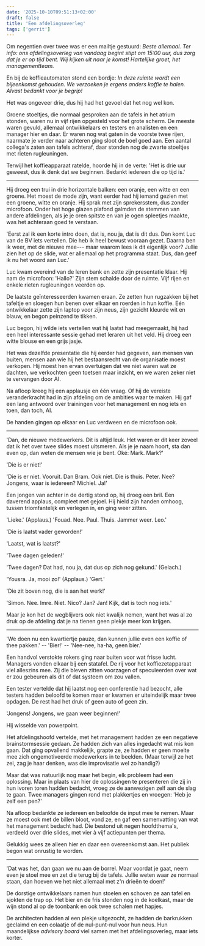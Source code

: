 ```yaml
---
date: '2025-10-10T09:51:13+02:00'
draft: false
title: 'Een afdelingsoverleg'
tags: ['gerrit']
---
```


Om negentien over twee was er een mailtje gestuurd: *Beste allemaal. Ter info: ons afdelingsoverleg van vandaag begint stipt om 15:00 uur, dus zorg dat je er op tijd bent. Wij kijken uit naar je komst! Hartelijke groet, het managementteam.*

En bij de koffieautomaten stond een bordje: *In deze ruimte wordt een bijeenkomst gehouden. We verzoeken je ergens anders koffie te halen. Alvast bedankt voor je begrip!*

Het was ongeveer drie, dus hij had het gevoel dat het nog wel kon.

Groene stoeltjes, die normaal gesproken aan de tafels in het atrium stonden, waren nu in vijf rijen opgesteld voor het grote scherm. De meeste waren gevuld, allemaal ontwikkelaars en testers en analisten en een manager hier en daar. Er waren nog wat gaten in de voorste twee rijen, naarmate je verder naar achteren ging sloot de boel goed aan. Een aantal collega's zaten aan tafels achteraf, daar stonden nog de zwarte stoeltjes met rieten rugleuningen.

Terwijl het koffieapparaat ratelde, hoorde hij in de verte: 'Het is drie uur geweest, dus ik denk dat we beginnen. Bedankt iedereen die op tijd is.'

<hr>

Hij droeg een trui in drie horizontale balken: een oranje, een witte en een groene. Het moest de mode zijn, want eerder had hij iemand gezien met een groene, witte en oranje. Hij sprak met zijn sprekersstem, dus zonder microfoon. Onder het hoge glazen plafond galmden de stemmen van andere afdelingen, als je je oren spitste en van je ogen spleetjes maakte, was het achteraan goed te verstaan.

'Eerst zal ik een korte intro doen, dat is, nou ja, dat is dit dus. Dan komt Luc van de BV iets vertellen. Die heb ik heel bewust vooraan gezet. Daarna ben ik weer, met de nieuwe mee--- maar waarom lees ik dit eigenlijk voor? Jullie zien het op de slide, wat er allemaal op het programma staat. Dus, dan geef ik nu het woord aan Luc.'

Luc kwam overeind van de leren bank en zette zijn presentatie klaar. Hij nam de microfoon: 'Hallo?' Zijn stem schalde door de ruimte. Vijf rijen en enkele rieten rugleuningen veerden op. 

De laatste geïnteresseerden kwamen eraan. Ze zetten hun rugzakken bij het tafeltje en sloegen hun benen over elkaar en roerden in hun koffie. Eén ontwikkelaar zette zijn laptop voor zijn neus, zijn gezicht kleurde wit en blauw, en begon peinzend te tikken.

Luc begon, hij wilde iets vertellen wat hij laatst had meegemaakt, hij had een heel interessante sessie gehad met leraren uit het veld. Hij droeg een witte blouse en een grijs jasje.

Het was dezelfde presentatie die hij eerder had gegeven, aan mensen van buiten, mensen aan wie hij het bestaansrecht van de organisatie moest verkopen. Hij moest hen ervan overtuigen dat we niet waren wat ze dachten, we verkochten geen toetsen maar inzicht, en we waren zeker niet te vervangen door AI. 

Na afloop kreeg hij een applausje en één vraag. Of hij de vereiste veranderkracht had in zijn afdeling om de ambities waar te maken. Hij gaf een lang antwoord over trainingen voor het management en nog iets en toen, dan toch, AI.

De handen gingen op elkaar en Luc verdween en de microfoon ook. 

<hr>

'Dan, de nieuwe medewerkers. Dit is altijd leuk. Het waren er dit keer zoveel dat ik het over twee slides moest uitsmeren. Als je je naam hoort, sta dan even op, dan weten de mensen wie je bent. Oké: Mark. Mark?'

'Die is er niet!'

'Die is er niet. Vooruit. Dan Bram. Ook niet. Die is thuis. Peter. Nee? Jongens, waar is iedereen? Michiel. Ja!' 

Een jongen van achter in de dertig stond op, hij droeg een bril. Een daverend applaus, compleet met gejoel. Hij hield zijn handen omhoog, tussen triomfantelijk en verlegen in, en ging weer zitten. 

'Lieke.' (Applaus.) 'Fouad. Nee. Paul. Thuis. Jammer weer. Leo.'

'Die is laatst vader geworden!'

'Laatst, wat is laatst?'

'Twee dagen geleden!'

'Twee dagen? Dat had, nou ja, dat dus op zich nog gekund.' (Gelach.) 

'Yousra. Ja, mooi zo!' (Applaus.) 'Gert.'

'Die zit boven nog, die is aan het werk!'

'Simon. Nee. Imre. Niet. Nico? Jan? Jan! Kijk, dat is toch nog iets.'

Maar je kon het de wegblijvers ook niet kwalijk nemen, want het was al zo druk op de afdeling dat je na tienen geen plekje meer kon krijgen.

<hr>

'We doen nu een kwartiertje pauze, dan kunnen jullie even een koffie of thee pakken.' -- 'Bier!' -- 'Nee-nee, ha-ha, geen bier.' 

Een handvol verstokte rokers ging naar buiten voor wat frisse lucht. Managers vonden elkaar bij een statafel. De rij voor het koffiezetapparaat viel alleszins mee. Zij die bleven zitten voorzagen of speculeerden over wat er zou gebeuren als dit of dat systeem om zou vallen. 

Een tester vertelde dat hij laatst nog een conferentie had bezocht, alle testers hadden beloofd te komen maar er kwamen er uiteindelijk maar twee opdagen. De rest had het druk of geen auto of geen zin.

'Jongens! Jongens, we gaan weer beginnen!'

Hij wisselde van powerpoint.

Het afdelingshoofd vertelde, met het management hadden ze een negatieve brainstormsessie gedaan. Ze hadden zich van alles ingedacht wat mis kon gaan. Dat ging opvallend makkelijk, grapte ze, ze hadden er geen moeite mee zich ongemotiveerde medewerkers in te beelden. (Maar terwijl ze het zei, zag je haar denken, was die improvisatie wel zo handig?) 

Maar dat was natuurlijk nog maar het begin, elk probleem had een oplossing. Maar in plaats van hier de oplossingen te presenteren die zij in hun ivoren toren hadden bedacht, vroeg ze de aanwezigen zelf aan de slag te gaan. Twee managers gingen rond met plakkertjes en vroegen: 'Heb je zelf een pen?'

Na afloop bedankte ze iedereen en beloofde de input mee te nemen. Maar ze moest ook met de billen bloot, vond ze, en gaf een samenvatting van wat het management bedacht had. Die bestond uit negen hoofdthema's, verdeeld over drie slides, met vier à vijf actiepunten per thema. 

Gelukkig wees ze alleen hier en daar een overeenkomst aan. Het publiek begon wat onrustig te worden.

<hr>

'Dat was het, dan gaan we nu aan de borrel. Maar voordat je gaat, neem even je stoel mee en zet die terug bij de tafels. Jullie weten waar ze normaal staan, dan hoeven we het niet allemaal met z'n drieën te doen!'

De dorstige ontwikkelaars namen hun stoelen en schoven ze aan tafel en sjokten de trap op. Het bier en de fris stonden nog in de koelkast, maar de wijn stond al op de toonbank en ook twee schalen met hapjes. 

De architecten hadden al een plekje uitgezocht, ze hadden de barkrukken geclaimd en een colaatje of de nul-punt-nul voor hun neus. Hun maandelijkse *advisory board* viel samen met het afdelingsoverleg, maar iets korter.